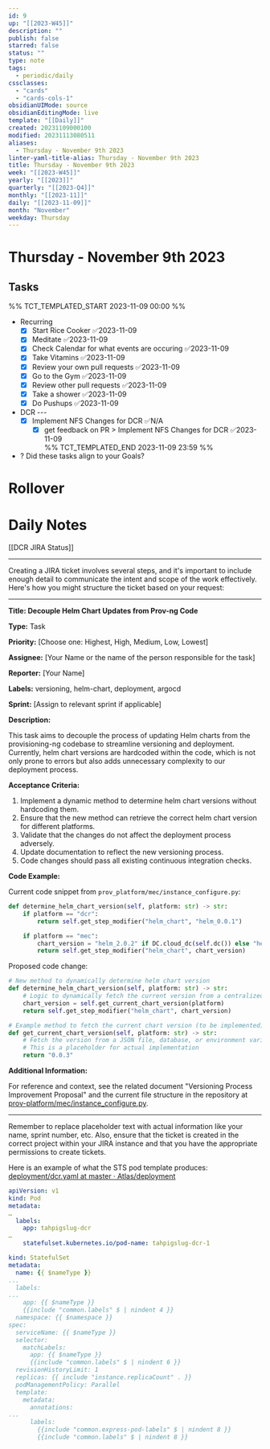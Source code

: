 ```yaml
---
id: 9
up: "[[2023-W45]]"
description: ""
publish: false
starred: false
status: ""
type: note
tags:
  - periodic/daily
cssclasses:
  - "cards"
  - "cards-cols-1"
obsidianUIMode: source
obsidianEditingMode: live
template: "[[Daily]]"
created: 20231109000100
modified: 20231113080511
aliases:
  - Thursday - November 9th 2023
linter-yaml-title-alias: Thursday - November 9th 2023
title: Thursday - November 9th 2023
week: "[[2023-W45]]"
yearly: "[[2023]]"
quarterly: "[[2023-Q4]]"
monthly: "[[2023-11]]"
daily: "[[2023-11-09]]"
month: "November"
weekday: Thursday
---
```


# Thursday - November 9th 2023

## Tasks

%% TCT_TEMPLATED_START 2023-11-09 00:00 %%
* Recurring
    - [x] Start Rice Cooker ✅2023-11-09
    - [x] Meditate ✅2023-11-09
    - [x] Check Calendar for what events are occuring ✅2023-11-09
    - [x] Take Vitamins ✅2023-11-09
    - [x] Review your own pull requests ✅2023-11-09
    - [x] Go to the Gym ✅2023-11-09
    - [x] Review other pull requests ✅2023-11-09
    - [x] Take a shower ✅2023-11-09
    - [x] Do Pushups ✅2023-11-09
* DCR ---
    - [x] Implement NFS Changes for DCR ✅N/A
        - [x] get feedback on PR > Implement NFS Changes for DCR ✅2023-11-09  
%% TCT_TEMPLATED_END 2023-11-09 23:59 %%
* ? Did these tasks align to your Goals?

# Rollover

# Daily Notes



[[DCR JIRA Status]]


---




Creating a JIRA ticket involves several steps, and it's important to include enough detail to communicate the intent and scope of the work effectively. Here's how you might structure the ticket based on your request:

---

**Title: Decouple Helm Chart Updates from Prov-ng Code**

**Type:** Task

**Priority:** [Choose one: Highest, High, Medium, Low, Lowest]

**Assignee:** [Your Name or the name of the person responsible for the task]

**Reporter:** [Your Name]

**Labels:** versioning, helm-chart, deployment, argocd

**Sprint:** [Assign to relevant sprint if applicable]

**Description:**

This task aims to decouple the process of updating Helm charts from the provisioning-ng codebase to streamline versioning and deployment. Currently, helm chart versions are hardcoded within the code, which is not only prone to errors but also adds unnecessary complexity to our deployment process.

**Acceptance Criteria:**
1. Implement a dynamic method to determine helm chart versions without hardcoding them.
2. Ensure that the new method can retrieve the correct helm chart version for different platforms.
3. Validate that the changes do not affect the deployment process adversely.
4. Update documentation to reflect the new versioning process.
5. Code changes should pass all existing continuous integration checks.

**Code Example:**

Current code snippet from `prov_platform/mec/instance_configure.py`:

```python
def determine_helm_chart_version(self, platform: str) -> str:
    if platform == "dcr":
        return self.get_step_modifier("helm_chart", "helm_0.0.1")

    if platform == "mec":
        chart_version = "helm_2.0.2" if DC.cloud_dc(self.dc()) else "helm_0.0.3"
        return self.get_step_modifier("helm_chart", chart_version)
```

Proposed code change:

```python
# New method to dynamically determine helm chart version
def determine_helm_chart_version(self, platform: str) -> str:
    # Logic to dynamically fetch the current version from a centralized version control or configuration
    chart_version = self.get_current_chart_version(platform)
    return self.get_step_modifier("helm_chart", chart_version)

# Example method to fetch the current chart version (to be implemented)
def get_current_chart_version(self, platform: str) -> str:
    # Fetch the version from a JSON file, database, or environment variable
    # This is a placeholder for actual implementation
    return "0.0.3"
```

**Additional Information:**

For reference and context, see the related document "Versioning Process Improvement Proposal" and the current file structure in the repository at [prov-platform/mec/instance_configure.py](https://github.medallia.com/medallia/provisioning-ng/blob/master/prov_platform/mec/instance_configure.py).

---

Remember to replace placeholder text with actual information like your name, sprint number, etc. Also, ensure that the ticket is created in the correct project within your JIRA instance and that you have the appropriate permissions to create tickets.



Here is an example of what the STS pod template produces:  
[deployment/dcr.yaml at master · Atlas/deployment](https://github.medallia.com/Atlas/deployment/blob/master/apps/dcr/helm_0.0.1/templates/nodes/dcr.yaml#L48-L62)
```yaml
apiVersion: v1
kind: Pod
metadata: 
…
  labels: 
    app: tahpigslug-dcr
…
    statefulset.kubernetes.io/pod-name: tahpigslug-dcr-1
```


```yaml
kind: StatefulSet
metadata:
  name: {{ $nameType }}
...
  labels:
...
    app: {{ $nameType }}
    {{include "common.labels" $ | nindent 4 }}
  namespace: {{ $namespace }}
spec:
  serviceName: {{ $nameType }}
  selector:
    matchLabels:
      app: {{ $nameType }}
      {{include "common.labels" $ | nindent 6 }}
  revisionHistoryLimit: 1
  replicas: {{ include "instance.replicaCount" . }}
  podManagementPolicy: Parallel
  template:
    metadata:
      annotations:
...
      labels:
        {{include "common.express-pod-labels" $ | nindent 8 }}
        {{include "common.labels" $ | nindent 8 }}
```
